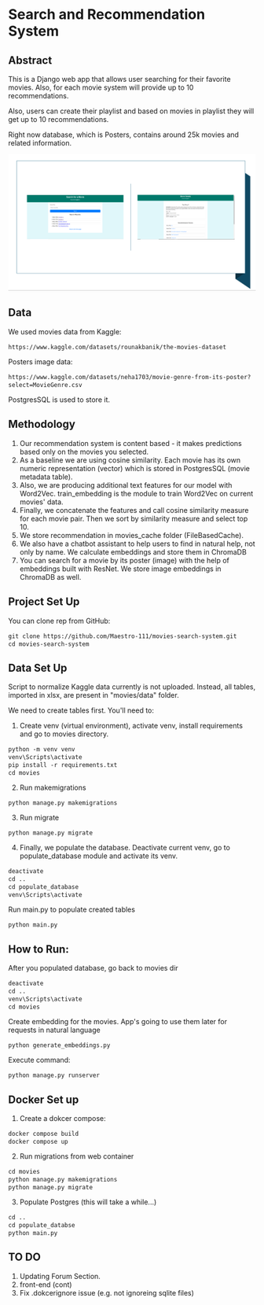 # Search and Recommendation System

## Abstract
This is a Django web app that allows user searching for their favorite movies.
Also, for each movie system will provide up to 10 recommendations.

Also, users can create their playlist and based on movies in playlist they will get up to 10 recommendations.

Right now database, which is Posters, contains around 25k movies and related information.

<img width="1300" alt="teaser" src="./figure/sample.PNG">

## Data

We used movies data from Kaggle:

```
https://www.kaggle.com/datasets/rounakbanik/the-movies-dataset
```

Posters image data:

```
https://www.kaggle.com/datasets/neha1703/movie-genre-from-its-poster?select=MovieGenre.csv
```


PostgresSQL is used to store it.

## Methodology

1. Our recommendation system is content based - it makes predictions based only on the movies you selected.
2. As a baseline we are using cosine similarity. Each movie has its own numeric representation (vector) which is stored in PostgresSQL (movie metadata table).
3. Also, we are producing additional text features for our model with Word2Vec. train_embedding is the module to train Word2Vec on current movies' data.
4. Finally, we concatenate the features and call cosine similarity measure for each movie pair. Then we sort by similarity measure and select top 10.
5. We store recommendation in movies_cache folder (FileBasedCache).
6. We also have a chatbot assistant to help users to find in natural help, not only by name. We calculate embeddings and store them in ChromaDB
7. You can search for a movie by its poster (image) with the help of embeddings built with ResNet. We store image embeddings in ChromaDB as well.

## Project Set Up

You can clone rep from GitHub:

```
git clone https://github.com/Maestro-111/movies-search-system.git
cd movies-search-system
```

## Data Set Up

Script to normalize Kaggle data currently is not uploaded.
Instead, all tables, imported in xlsx, are present in "movies/data" folder.

We need to create tables first. You'll need to:

1) Create venv (virtual environment), activate venv, install requirements and go to movies directory.

```
python -m venv venv
venv\Scripts\activate
pip install -r requirements.txt
cd movies
```

2) Run makemigrations

```
python manage.py makemigrations
```

3) Run migrate

```
python manage.py migrate
```

4) Finally, we populate the database. Deactivate current venv, go to populate_database module and activate its venv.

```
deactivate
cd ..
cd populate_database
venv\Scripts\activate
```

Run main.py to populate created tables

```
python main.py
```

## How to Run:

After you populated database, go back to movies dir
```
deactivate
cd ..
venv\Scripts\activate
cd movies
```

Create embedding for the movies. App's going to use them later for requests in natural language

```
python generate_embeddings.py
```

Execute command:

```
python manage.py runserver
```


## Docker Set up

1) Create a dokcer compose:

```
docker compose build
docker compose up
```

2) Run migrations from web container

```
cd movies
python manage.py makemigrations
python manage.py migrate
```

3) Populate Postgres (this will take a while...)

```
cd ..
cd populate_databse
python main.py

```


## TO DO

1. Updating Forum Section.
2. front-end (cont)
3. Fix .dokcerignore issue (e.g. not ignoreing sqlite files)
